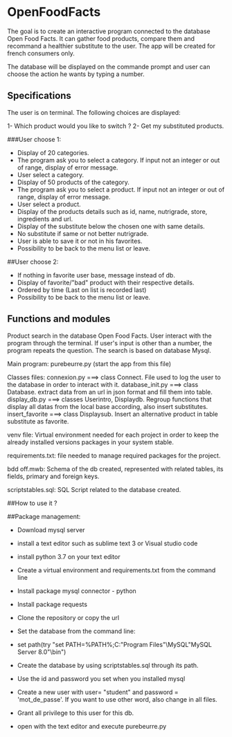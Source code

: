 # OpenFoodFacts
The goal is to create an interactive program connected to the database Open Food Facts. It can gather food products, compare them and recommand a healthier substitute to the user. The app will be created for french consumers only.

The database will be displayed on the commande prompt and user can choose the action he wants by typing a number.

## Specifications
The user is on terminal. The following choices are displayed:

1- Which product would you like to switch ?
2- Get my substituted products.

###User choose 1: 
- Display of 20 categories.
- The program ask you to select a category. If input not an integer or out of range, display of error message.
- User select a category.
- Display of 50 products of the category.
- The program ask you to select a product. If input not an integer or out of range, display of error message.
- User select a product.
- Display of the products details such as id, name, nutrigrade, store, ingredients and url.
- Display of the substitute below the chosen one with same details.
- No substitute if same or not better nutrigrade.
- User is able to save it or not in his favorites.
- Possibility to be back to the menu list or leave.

##User choose 2:
- If nothing in favorite user base, message instead of db.
- Display of favorite/"bad" product with their respective details.
- Ordered by time (Last on list is recorded last)
- Possibility to be back to the menu list or leave.

## Functions and modules

Product search in the database Open Food Facts.
User interact with the program through the terminal.
If user's input is other than a number, the program repeats the question.
The search is based on database Mysql.

Main program: purebeurre.py (start the app from this file)

Classes files:  connexion.py     ===> class Connect. File used to log the user to the database in order to interact with it.
                database_init.py ===> class Database. extract data from an url in json format and fill them into table.
                display_db.py    ===> classes Userintro, Displaydb. Regroup functions that display all datas from the local base according, also insert substitutes.
                insert_favorite  ===> class Displaysub. Insert an alternative product in table substitute as favorite.

venv file: Virtual environment needed for each project in order to keep the already installed versions packages in your system stable.

requirements.txt: file needed to manage required packages for the project.

bdd off.mwb: Schema of the db created, represented with related tables, its fields, primary and foreign keys.

scriptstables.sql: SQL Script related to the database created.

##How to use it ?

##Package management:
- Download mysql server
- install a text editor such as sublime text 3 or Visual studio code
- install python 3.7 on your text editor 
- Create a virtual environment and requirements.txt from the command line
- Install package mysql connector - python
- Install package requests

- Clone the repository or copy the url 
- Set the database from the command line:
- set path(try "set PATH=%PATH%;C:\"Program Files"\MySQL\"MySQL Server 8.0"\bin")
- Create the database by using scriptstables.sql through its path. 
- Use the id and password you set when you installed mysql
- Create a new user with user= "student" and password = 'mot_de_passe'. If you want to use other word, also change in all files.
- Grant all privilege to this user for this db. 

- open with the text editor and execute purebeurre.py






